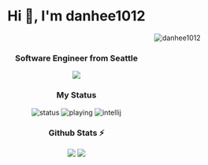 <h1 align="center">Hi 👋, I'm danhee1012</h1>
<p align="right"> <img src="https://komarev.com/ghpvc/?username=danhee1012&label=Profile%20views&color=0e75b6&style=flat" alt="danhee1012" />
 </p>
<h3 align="center">Software Engineer from Seattle</h3>
<p align="center">
  <a href="https://skillicons.dev">
    <img src="https://skillicons.dev/icons?i=java,html,css,js,react,aws,git,github" />
  </a>
</p>

<h3 align="center">My Status</h3>
<p align="center">
  <img src="https://api.statusbadges.me/badge/status/331008707578298378?simple=true" alt="status">
  <img src="https://api.statusbadges.me/badge/playing/331008707578298378" alt="playing">
  <img src="https://api.statusbadges.me/badge/intellij/331008707578298378" alt="intellij">
</p>

<h3 align="center">Github Stats ⚡</h3>
<p align="center">
  <img src="https://github-readme-stats.vercel.app/api?username=danhee1012&theme=transparent&count_private=true&hide_border=true&line_height=34">
  <img src="https://github-readme-stats.vercel.app/api/top-langs/?username=danhee1012&theme=transparent&count_private=true&hide_border=true">
</p>
